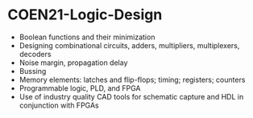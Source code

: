 # COEN21-Logic-Design
- Boolean functions and their minimization
- Designing combinational circuits, adders, multipliers, multiplexers, decoders
- Noise margin, propagation delay
- Bussing
- Memory elements: latches and flip-flops; timing; registers; counters
- Programmable logic, PLD, and FPGA
- Use of industry quality CAD tools for schematic capture and HDL in conjunction with FPGAs
